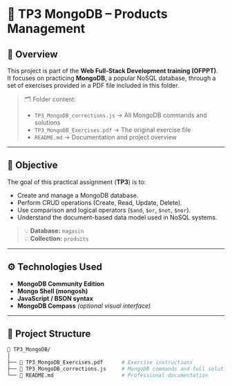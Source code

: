 # 🧩 TP3 MongoDB – Products Management

## 📘 Overview
This project is part of the **Web Full-Stack Development training (OFPPT)**.  
It focuses on practicing **MongoDB**, a popular NoSQL database, through a set of exercises provided in a PDF file included in this folder.

> 🗂️ Folder content:
> - `TP3_MongoDB_corrections.js` → All MongoDB commands and solutions  
> - `TP3_MongoDB_Exercises.pdf` → The original exercise file  
> - `README.md` → Documentation and project overview

---

## 🧠 Objective
The goal of this practical assignment (**TP3**) is to:
- Create and manage a MongoDB database.
- Perform CRUD operations (Create, Read, Update, Delete).
- Use comparison and logical operators (`$and`, `$or`, `$not`, `$nor`).
- Understand the document-based data model used in NoSQL systems.

> 💡 **Database:** `magasin`  
> 💡 **Collection:** `produits`

---

## ⚙️ Technologies Used
- **MongoDB Community Edition**
- **Mongo Shell (mongosh)**
- **JavaScript / BSON syntax**
- **MongoDB Compass** *(optional visual interface)*

---

## 📂 Project Structure

```bash
📁 TP3_MongoDB/
│
├── 📄 TP3_MongoDB_Exercises.pdf      # Exercise instructions
├── 📄 TP3_MongoDB_corrections.js     # MongoDB commands and full solutions
└── 📄 README.md                      # Professional documentation
